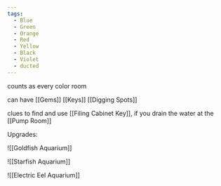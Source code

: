```yaml
---
tags:
  - Blue
  - Green
  - Orange
  - Red
  - Yellow
  - Black
  - Violet
  - ducted
---
```

counts as every color room

can have [[Gems]]
[[Keys]]
[[Digging Spots]]


clues to find and use [[Filing Cabinet Key]], if you drain the water at the [[Pump Room]]

Upgrades:

![[Goldfish Aquarium]]

![[Starfish Aquarium]]

![[Electric Eel Aquarium]]
